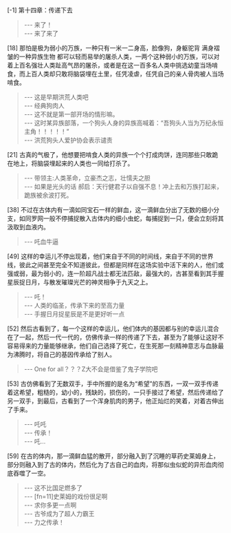 
[-1] 第十四章：传递下去
>--- 来了！<br>
>--- 来了来了<br>

[18] 那怕是极为弱小的万族，一种只有一米一二身高，脸像狗，身躯驼背 满身褶皱的一种异族生物 都可以轻而易举的屠杀人类，一两个这种弱小的万族，可以对着上百名强壮人类趾高气昂的屠杀，或者是在这一百多名人类中挑选幼童当场啃食，而上百人类却只敢将脑袋埋在土里，任凭凌虐，任凭自己的亲人骨肉被人当场啃食。
>--- 这是早期洪荒人类吧<br>
>--- 经典狗肉人<br>
>--- 这不就是第一部开场的情形嘛。<br>
>--- 这时某异族部落，一个狗头人身的异族高喊着：“吾狗头人当为万纪永恒主角！！！！！”<br>
>--- 洪荒狗头人爱护协会表示谴责<br>

[21] 古真的气极了，他想要把啃食人类的异族一个个打成肉饼，连同那些只敢跪在地上，将脑袋埋起来的人类也一同给打杀了。
>--- 带领主:人类革命，立豪杰之志，壮懦夫之胆<br>
>--- 如果是光头的话
郝启：天行健君子以自强不息！冲上去和万族打起来，跪族被余波打死。<br>

[38] 不过在古体内有一滴如同宝石一样的鲜血，这一滴鲜血分出了无数的细小分支，如同罗网一般不停捕捉散入古体内的细小虫蛇，每捕捉到一只，便会立刻将其汲取到血液内。
>--- 吒血牛逼<br>

[49] 这样的幸运儿不停出现着，他们来自于不同的时间线，来自于不同的世界线，彼此之间甚至完全不知道彼此，但都是同样在这场实验中活下来的人，他们或强或弱，最为弱小的，连一阶超凡战士都无法匹敌，最强大的，古甚至看到其手握星辰捉日月，与散发璀璨光芒的神灵相争于九天之上。
>--- 吒！<br>
>--- 人类的临圣，传承下来的至高力量<br>
>--- 手握日月捉星辰是不是更好听一点<br>

[52] 然后古看到了，每一个这样的幸运儿，他们体内的基因都与别的幸运儿混合在了一起，然后一代一代的，仿佛传承一样的传递了下去，甚至为了能够让这好不容易得来的力量能够继承，他们自己选择了死亡，在生死那一刻精神意志与血脉最为沸腾时，将自己的基因传承给了别人。
>--- One for all？？？Z大不会是借鉴了鬼子学院吧<br>

[53] 古仿佛看到了无数双手，手中所握的是名为“希望”的东西，一双一双手传递着这希望，粗糙的，幼小的，残缺的，损伤的，一只手接过了希望，然后传递给了另一双手，到最后，古看到了一个浑身肌肉的男子，他正灿烂的笑着，对着古伸出了手来。
>--- 吒吒<br>
>--- 传承！<br>
>--- 吒…<br>

[59] 在古的体内，那一滴鲜血猛的散开，部分融入到了沉睡的草药史莱姆身上，部分则融入到了古的体内，然后化为了古自己的血肉，将那似虫似蛇的异形血肉彻底吞噬了一空。
>--- 这不比国足燃多了<br>
>--- [fn=11]史莱姆的戏份很足啊<br>
>--- 求你多更一点啊<br>
>--- 古爷成为了超人力霸王<br>
>--- 力之传承！<br>
